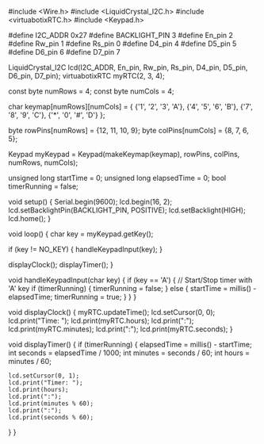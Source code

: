 #include <Wire.h>
#include <LiquidCrystal_I2C.h>
#include <virtuabotixRTC.h>
#include <Keypad.h>

#define I2C_ADDR 0x27 
#define BACKLIGHT_PIN 3
#define En_pin 2
#define Rw_pin 1
#define Rs_pin 0
#define D4_pin 4
#define D5_pin 5
#define D6_pin 6
#define D7_pin 7

LiquidCrystal_I2C lcd(I2C_ADDR, En_pin, Rw_pin, Rs_pin, D4_pin, D5_pin, D6_pin, D7_pin);
virtuabotixRTC myRTC(2, 3, 4); 

const byte numRows = 4; 
const byte numCols = 4;

char keymap[numRows][numCols] = {
  {'1', '2', '3', 'A'}, 
  {'4', '5', '6', 'B'}, 
  {'7', '8', '9', 'C'},
  {'*', '0', '#', 'D'}
};

byte rowPins[numRows] = {12, 11, 10, 9}; 
byte colPins[numCols] = {8, 7, 6, 5}; 

Keypad myKeypad = Keypad(makeKeymap(keymap), rowPins, colPins, numRows, numCols);

unsigned long startTime = 0;
unsigned long elapsedTime = 0;
bool timerRunning = false;

void setup() {
  Serial.begin(9600);
  lcd.begin(16, 2);
  lcd.setBacklightPin(BACKLIGHT_PIN, POSITIVE);
  lcd.setBacklight(HIGH);
  lcd.home();
}

void loop() {
  char key = myKeypad.getKey();
  
  if (key != NO_KEY) {
    handleKeypadInput(key);
  }
  
  displayClock();
  displayTimer();
}

void handleKeypadInput(char key) {
  if (key == 'A') { // Start/Stop timer with 'A' key
    if (timerRunning) {
      timerRunning = false;
    } else {
      startTime = millis() - elapsedTime;
      timerRunning = true;
    }
  }
}

void displayClock() {
  myRTC.updateTime();
  lcd.setCursor(0, 0);
  lcd.print("Time: ");
  lcd.print(myRTC.hours);
  lcd.print(":");
  lcd.print(myRTC.minutes);
  lcd.print(":");
  lcd.print(myRTC.seconds);
}

void displayTimer() {
  if (timerRunning) {
    elapsedTime = millis() - startTime;
    int seconds = elapsedTime / 1000;
    int minutes = seconds / 60;
    int hours = minutes / 60;
    
    lcd.setCursor(0, 1);
    lcd.print("Timer: ");
    lcd.print(hours);
    lcd.print(":");
    lcd.print(minutes % 60);
    lcd.print(":");
    lcd.print(seconds % 60);
  }
}
